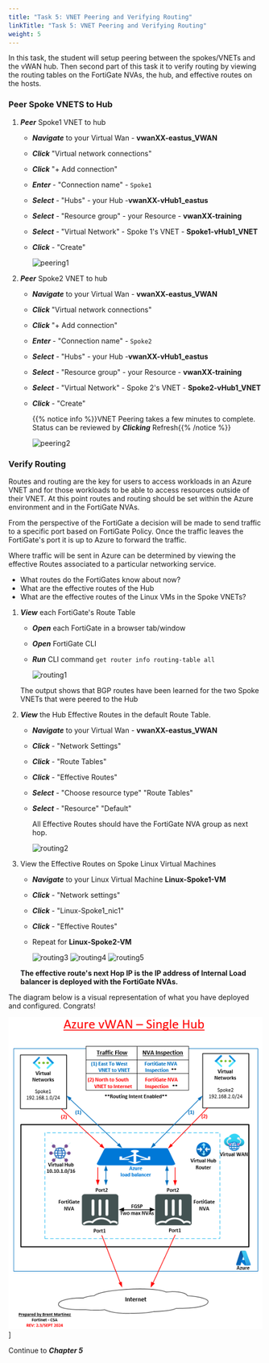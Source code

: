 ```yaml
---
title: "Task 5: VNET Peering and Verifying Routing"
linkTitle: "Task 5: VNET Peering and Verifying Routing"
weight: 5
---
```



In this task, the student will setup peering between the spokes/VNETs and the vWAN hub.
Then second part of this task it to verify routing by viewing the routing tables on the FortiGate NVAs, the hub, and effective routes on the hosts.


### Peer Spoke VNETS to Hub

1. ***Peer*** Spoke1 VNET to hub

    - ***Navigate*** to your Virtual Wan - **vwanXX-eastus_VWAN**
    - ***Click*** "Virtual network connections"
    - ***Click*** "+ Add connection"

    - ***Enter*** - "Connection name" - `Spoke1`
    - ***Select*** - "Hubs" - your Hub -**vwanXX-vHub1_eastus**
    - ***Select*** - "Resource group" - your Resource - **vwanXX-training**
    - ***Select*** - "Virtual Network" - Spoke 1's VNET - **Spoke1-vHub1_VNET**
    - ***Click*** - "Create"

        ![peering1](../images/peering1.jpg)

1. ***Peer*** Spoke2 VNET to hub

    - ***Navigate*** to your Virtual Wan - **vwanXX-eastus_VWAN**
    - ***Click*** "Virtual network connections"
    - ***Click*** "+ Add connection"

    - ***Enter*** - "Connection name" - `Spoke2`
    - ***Select*** - "Hubs" - your Hub -**vwanXX-vHub1_eastus**
    - ***Select*** - "Resource group" - your Resource - **vwanXX-training**
    - ***Select*** - "Virtual Network" - Spoke 2's VNET - **Spoke2-vHub1_VNET**
    - ***Click*** - "Create"

        {{% notice info %}}VNET Peering takes a few minutes to complete. Status can be reviewed by ***Clicking*** Refresh{{% /notice %}}

        ![peering2](../images/peering2.jpg)

### Verify Routing

Routes and routing are the key for users to access workloads in an Azure VNET and for those workloads to be able to access resources outside of their VNET. At this point routes and routing should be set within the Azure environment and in the FortiGate NVAs.

From the perspective of the FortiGate a decision will be made to send traffic to a specific port based on FortiGate Policy. Once the traffic leaves the FortiGate's port it is up to Azure to forward the traffic.

Where traffic will be sent in Azure can be determined by viewing the effective Routes associated to a particular networking service.

- What routes do the FortiGates know about now?
- What are the effective routes of the Hub
- What are the effective routes of the Linux VMs in the Spoke VNETs?

1. ***View*** each FortiGate's Route Table

    - ***Open*** each FortiGate in a browser tab/window
    - ***Open*** FortiGate CLI
    - ***Run*** CLI command `get router info routing-table all`

        ![routing1](../images/routing1.jpg)

    The output shows that BGP routes have been learned for the two Spoke VNETs that were peered to the Hub

1. ***View*** the Hub Effective Routes in the default Route Table.

    - ***Navigate*** to your Virtual Wan - **vwanXX-eastus_VWAN**
    - ***Click*** - "Network Settings"
    - ***Click*** - "Route Tables"
    - ***Click*** - "Effective Routes"
    - ***Select*** - "Choose resource type" "Route Tables"
    - ***Select*** - "Resource" "Default"

        All Effective Routes should have the FortiGate NVA group as next hop.

        ![routing2](../images/routing2.jpg)

1. View the Effective Routes on Spoke Linux Virtual Machines

    - ***Navigate*** to your Linux Virtual Machine **Linux-Spoke1-VM**
    - ***Click*** - "Network settings"
    - ***Click*** - "Linux-Spoke1_nic1"
    - ***Click*** - "Effective Routes"

    - Repeat for **Linux-Spoke2-VM**

        ![routing3](../images/routing3.jpg)
        ![routing4](../images/routing4.jpg)
        ![routing5](../images/routing5.jpg)

    **The effective route's next Hop IP is the IP address of Internal Load balancer is deployed with the FortiGate NVAs.**

The diagram below is a visual representation of what you have deployed and configured.  Congrats!

![](../images/1_1-az-vwan-single-hub-ra.PNG)]

Continue to ***Chapter 5***
